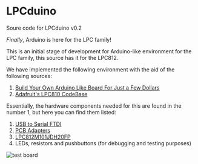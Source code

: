 # LPCduino
Soure code for LPCduino v0.2

*Finally*, Arduino is here for the LPC family!

This is an initial stage of development for Arduino-like environment for the LPC family, this source has it for the LPC812.

We have implemented the following environment with the aid of the following sources:

1. [Build Your Own Arduino Like Board For Just a Few Dollars](https://www.youtube.com/watch?v=4PMj8LfR2m8)
2. [Adafruit's LPC810 CodeBase](https://github.com/microbuilder/LPC810_CodeBase)

Essentially, the hardware components needed for this are found in the number 1, but here you can find them listed:

1. [USB to Serial FTDI](https://www.amazon.com.mx/dp/B00IJXZQ7C?tag=aamx88-20&keywords=fdti&geniuslink=true)
2. [PCB Adapters](https://www.amazon.com.mx/piezas-7value-placa-TSSOP-SOT23/dp/B09P174D5X/ref=sr_1_1?geniuslink=true&keywords=SOP+to+DIP&qid=1653582388&sr=8-1)
3. [LPC812M101JDH20FP](https://www.mouser.com/ProductDetail/NXP-Semiconductors/LPC812M101JDH20FP?qs=WQO6Kzcwo2GnIeUM20H1Mw%3D%3D)
4. LEDs, resistors and pushbuttons (for debugging and testing purposes)

![test board]([https://github.com/adam-p/markdown-here/raw/master/src/common/images/icon48.png](https://github.com/BrunoSenzioSavinoArrow/lpcduino/blob/main/images/board.png) "Test Setup Example")
